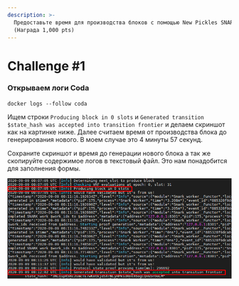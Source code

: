 ```yaml
---
description: >-
  Предоставьте время для производства блоков с помощью New Pickles SNARK
  (Награда 1,000 pts)
---
```


# Challenge \#1

### Открываем логи Coda

```text
docker logs --follow coda
```

Ищем строки `Producing block in 0 slots` и `Generated transition $state_hash was accepted into transition frontier` и делаем скриншот как на картинке ниже. Далее считаем время от производства блока до генерирования нового. В моем случае это 4 минуты 57 секунд. 

Сохраните скриншот и время до генерации нового блока а так же скопируйте содержимое логов в текстовый файл. Это нам понадобится для заполнения формы. 

![](../.gitbook/assets/image%20%282%29.png)

